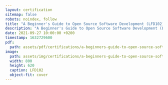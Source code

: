 ```yaml
---
layout: certification
sitemap: false
robots: noindex, follow
title: "A Beginner's Guide to Open Source Software Development (LFD102)"
description: "A Beginner's Guide to Open Source Software Development (LFD102)"
date: 2021-09-27 10:00:00 +0200
timestamp: 1632729600
pdf:
  path: assets/pdf/certifications/a-beginners-guide-to-open-source-software-development-lfd102.pdf
image:
  path: assets/img/certifications/a-beginners-guide-to-open-source-software-development-lfd102.webp
  width: 800
  height: 620
  caption: LFD102
  object-fit: cover
---
```

